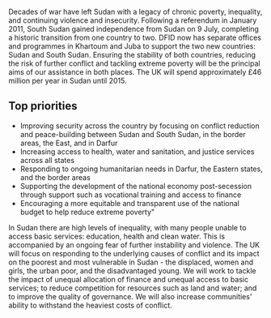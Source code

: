 Decades of war have left Sudan with a legacy of chronic poverty, inequality, and continuing violence and insecurity. Following a referendum in January 2011, South Sudan gained independence from Sudan on 9 July, completing a historic transition from one country to two.  DFID now has separate offices and programmes in Khartoum and Juba to support the two new countries: Sudan and South Sudan. Ensuring the stability of both countries, reducing the risk of further conflict and tackling extreme poverty will be the principal aims of our assistance in both places.  The UK will spend approximately £46 million per year in Sudan until 2015.

## Top priorities

- Improving security across the country by focusing on conflict reduction and peace-building between Sudan and South Sudan, in the border areas, the East, and in Darfur
- Increasing access to health, water and sanitation, and justice services across all states 
- Responding to ongoing humanitarian needs in Darfur, the Eastern states, and the border areas
- Supporting the development of the national economy post-secession through support such as vocational training and access to finance 
- Encouraging a more equitable and transparent use of the national budget to help reduce extreme poverty"

In Sudan there are high levels of inequality, with many people unable to access basic services: education, health and clean water. This is accompanied by an ongoing fear of further instability and violence. The UK will focus on responding to the underlying causes of conflict and its impact on the poorest and most vulnerable in Sudan - the displaced, women and girls, the urban poor, and the disadvantaged young. We will work to tackle the impact of unequal allocation of finance and unequal access to basic services; to reduce competition for resources such as land and water; and to improve the quality of governance. We will also increase communities' ability to withstand the heaviest costs of conflict.